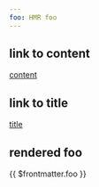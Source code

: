 ```yaml
---
foo: HMR foo
---
```


## link to content

[content](./content.md)

## link to title

[title](./title.md)

## rendered foo

{{ $frontmatter.foo }}
